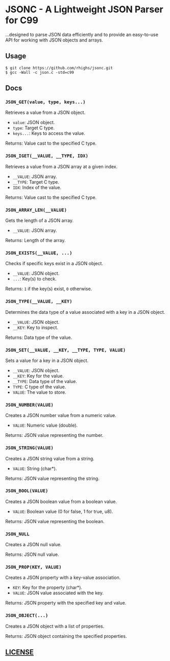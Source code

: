 # JSONC - A Lightweight JSON Parser for C99

...designed to parse JSON data efficiently and to provide an easy-to-use API for working with JSON objects and arrays.

## Usage

```shell
$ git clone https://github.com/rhighs/jsonc.git
$ gcc -Wall -c json.c -std=c99
```

## Docs

### `JSON_GET(value, type, keys...)`

Retrieves a value from a JSON object.

- `value`: JSON object.
- `type`: Target C type.
- `keys...`: Keys to access the value.

Returns: Value cast to the specified C type.

### `JSON_IGET(__VALUE, __TYPE, IDX)`

Retrieves a value from a JSON array at a given index.

- `__VALUE`: JSON array.
- `__TYPE`: Target C type.
- `IDX`: Index of the value.

Returns: Value cast to the specified C type.

### `JSON_ARRAY_LEN(__VALUE)`

Gets the length of a JSON array.

- `__VALUE`: JSON array.

Returns: Length of the array.

### `JSON_EXISTS(__VALUE, ...)`

Checks if specific keys exist in a JSON object.

- `__VALUE`: JSON object.
- `...`: Key(s) to check.

Returns: `1` if the key(s) exist, `0` otherwise.

### `JSON_TYPE(__VALUE, __KEY)`

Determines the data type of a value associated with a key in a JSON object.

- `__VALUE`: JSON object.
- `__KEY`: Key to inspect.

Returns: Data type of the value.

### `JSON_SET(__VALUE, __KEY, __TYPE, TYPE, VALUE)`

Sets a value for a key in a JSON object.

- `__VALUE`: JSON object.
- `__KEY`: Key for the value.
- `__TYPE`: Data type of the value.
- `TYPE`: C type of the value.
- `VALUE`: The value to store.

### `JSON_NUMBER(VALUE)`

Creates a JSON number value from a numeric value.

- `VALUE`: Numeric value (double).

Returns: JSON value representing the number.

### `JSON_STRING(VALUE)`

Creates a JSON string value from a string.

- `VALUE`: String (char*).

Returns: JSON value representing the string.

### `JSON_BOOL(VALUE)`

Creates a JSON boolean value from a boolean value.

- `VALUE`: Boolean value (0 for false, 1 for true, u8).

Returns: JSON value representing the boolean.

### `JSON_NULL`

Creates a JSON null value.

Returns: JSON null value.

### `JSON_PROP(KEY, VALUE)`

Creates a JSON property with a key-value association.

- `KEY`: Key for the property (char*).
- `VALUE`: JSON value associated with the key.

Returns: JSON property with the specified key and value.

### `JSON_OBJECT(...)`

Creates a JSON object with a list of properties.

Returns: JSON object containing the specified properties.

## [LICENSE](https://github.com/rhighs/jsonc/blob/master/LICENSE)

